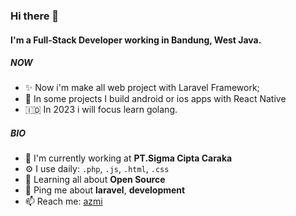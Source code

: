### Hi there 👋

#### I'm a Full-Stack Developer working in Bandung, West Java.

##### NOW

- ✨ Now i'm make all web project with Laravel Framework;
- 🤖 In some projects I build android or ios apps with React Native
- 🇮🇩 In 2023 i will focus learn golang.

##### BIO

- 🏢 I'm currently working at **PT.Sigma Cipta Caraka**
- ⚙️ I use daily: `.php`, `.js`, `.html`, `.css`
- 🌱 Learning all about **Open Source**
- 💬 Ping me about **laravel**, **development**
- 📫 Reach me: [azmi](https://www.instagram.com/m.habibiazmi)

